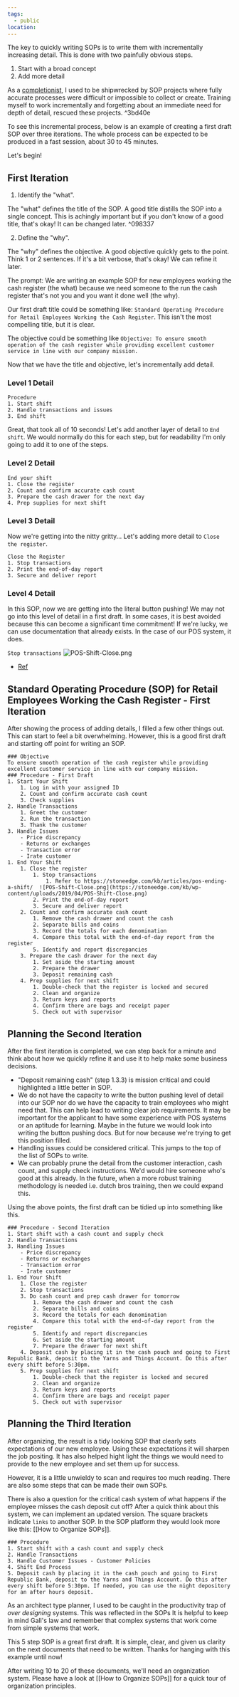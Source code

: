 ```yaml
---
tags:
  - public
location:
---
```

The key to quickly writing SOPs is to write them with incrementally increasing detail. This is done with two painfully obvious steps.
1. Start with a broad concept
2. Add more detail

As a [completionist](https://en.wikipedia.org/wiki/The_Completionist), I used to be shipwrecked by SOP projects where fully accurate processes were difficult or impossible to collect or create. Training myself to work incrementally and forgetting about an immediate need for depth of detail, rescued these projects. ^3bd40e

To see this incremental process, below is an example of creating a first draft SOP over three iterations. The whole process can be expected to be produced in a fast session, about 30 to 45 minutes. 

Let's begin!
## First Iteration

1. Identify the "what".

The "what" defines the title of the SOP. A good title distills the SOP into a single concept. This is achingly important but if you don't know of a good title, that's okay! It can be changed later. ^098337

2. Define the "why".

The "why" defines the objective. A good objective quickly gets to the point. Think 1 or 2 sentences. If it's a bit verbose, that's okay! We can refine it later.

The prompt: We are writing an example SOP for new employees working the cash register (the what) because we need someone to the run the cash register that's not you and you want it done well (the why).

Our first draft title could be something like: `Standard Operating Procedure for Retail Employees Working the Cash Register`. This isn't the most compelling title, but it is clear.

The objective could be something like `Objective: To ensure smooth operation of the cash register while providing excellent customer service in line with our company mission.`

Now that we have the title and objective, let's incrementally add detail.
### Level 1 Detail

```
Procedure
1. Start shift
2. Handle transactions and issues
3. End shift
```

Great, that took all of 10 seconds! Let's add another layer of detail to `End shift`. We would normally do this for each step, but for readability I'm only going to add it to one of the steps.
### Level 2 Detail

```
End your shift
1. Close the register
2. Count and confirm accurate cash count
3. Prepare the cash drawer for the next day
4. Prep supplies for next shift
```
### Level 3 Detail

Now we're getting into the nitty gritty... Let's adding more detail to `Close the register`.

```
Close the Register
1. Stop transactions
2. Print the end-of-day report
3. Secure and deliver report
```
### Level 4 Detail
In this SOP, now we are getting into the literal button pushing! We may not go into this level of detail in a first draft. In some cases, it is best avoided because this can become a significant time commitment! If we're lucky, we can use documentation that already exists. In the case of our POS system, it does.

`Stop transactions`
 ![POS-Shift-Close.png](https://stoneedge.com/kb/wp-content/uploads/2019/04/POS-Shift-Close.png)
- [Ref](https://stoneedge.com/kb/articles/pos-ending-a-shift/)

## Standard Operating Procedure (SOP) for Retail Employees Working the Cash Register - First Iteration

After showing the process of adding details, I filled a few other things out. This can start to feel a bit overwhelming. However, this is a good first draft and starting off point for writing an SOP.
```
### Objective
To ensure smooth operation of the cash register while providing excellent customer service in line with our company mission.
### Procedure - First Draft
1. Start Your Shift
	1. Log in with your assigned ID
	2. Count and confirm accurate cash count
	3. Check supplies
2. Handle Transactions
	1. Greet the customer
	2. Run the transaction
	3. Thank the customer
3. Handle Issues
	- Price discrepancy
	- Returns or exchanges
	- Transaction error
	- Irate customer
1. End Your Shift
	1. Close the register
		1. Stop transactions
			1. Refer to https://stoneedge.com/kb/articles/pos-ending-a-shift/  ![POS-Shift-Close.png](https://stoneedge.com/kb/wp-content/uploads/2019/04/POS-Shift-Close.png)
		2. Print the end-of-day report
		3. Secure and deliver report
	2. Count and confirm accurate cash count
		1. Remove the cash drawer and count the cash
		2. Separate bills and coins
		3. Record the totals for each denomination
		4. Compare this total with the end-of-day report from the register
		5. Identify and report discrepancies
	3. Prepare the cash drawer for the next day
		1. Set aside the starting amount
		2. Prepare the drawer
		3. Deposit remaining cash
	4. Prep supplies for next shift
		1. Double-check that the register is locked and secured
		2. Clean and organize
		3. Return keys and reports
		4. Confirm there are bags and receipt paper
		5. Check out with supervisor
```

## Planning the Second Iteration
After the first iteration is completed, we can step back for a minute and think about how we quickly refine it and use it to help make some business decisions.

- "Deposit remaining cash" (step 1.3.3) is mission critical and could highlighted a little better in SOP.
- We do not have the capacity to write the button pushing level of detail into our SOP nor do we have the capacity to train employees who might need that. This can help lead to writing clear job requirements. It may be important for the applicant to have some experience with POS systems or an aptitude for learning. Maybe in the future we would look into writing the button pushing docs. But for now because we're trying to get this position filled.
- Handling issues could be considered critical. This jumps to the top of the list of SOPs to write.
- We can probably prune the detail from the customer interaction, cash count, and supply check instructions. We'd would hire someone who's good at this already. In the future, when a more robust training methodology is needed i.e. dutch bros training, then we could expand this.

Using the above points, the first draft can be tidied up into something like this.

```
### Procedure - Second Iteration
1. Start shift with a cash count and supply check
2. Handle Transactions
3. Handling Issues
	- Price discrepancy
	- Returns or exchanges
	- Transaction error
	- Irate customer
1. End Your Shift
	1. Close the register
	2. Stop transactions
	3. Do cash count and prep cash drawer for tomorrow 
		1. Remove the cash drawer and count the cash
		2. Separate bills and coins
		3. Record the totals for each denomination
		4. Compare this total with the end-of-day report from the register
		5. Identify and report discrepancies
		6. Set aside the starting amount
		7. Prepare the drawer for next shift
	4. Deposit cash by placing it in the cash pouch and going to First Republic Bank, deposit to the Yarns and Things Account. Do this after every shift before 5:30pm.
	5. Prep supplies for next shift 
		1. Double-check that the register is locked and secured
		2. Clean and organize
		3. Return keys and reports
		4. Confirm there are bags and receipt paper
		5. Check out with supervisor
```
## Planning the Third Iteration

After organizing, the result is a tidy looking SOP that clearly sets expectations of our new employee. Using these expectations it will sharpen the job positing. It has also helped hight light the things we would need to provide to the new employee and set them up for success.

However, it is a little unwieldy to scan and requires too much reading. There are also some steps that can be made their own SOPs.

There is also a question for the critical cash system of what happens if the employee misses the cash deposit cut off? After a quick think about this system, we can implement an updated version. The square brackets indicate `links` to another SOP. In the SOP platform they would look more like this: [[How to Organize SOPs]].

```
### Procedure
1. Start shift with a cash count and supply check
2. Handle Transactions
3. Handle Customer Issues - Customer Policies
4. Shift End Process
5. Deposit cash by placing it in the cash pouch and going to First Republic Bank, deposit to the Yarns and Things Account. Do this after every shift before 5:30pm. If needed, you can use the night depository for an after hours deposit.
```

As an architect type planner, I used to be caught in the productivity trap of *over designing* systems. This was reflected in the SOPs It is helpful to keep in mind Gall's law and remember that complex systems that work come from simple systems that work.

This 5 step SOP is a great first draft. It is simple, clear, and given us clarity on the next documents that need to be written. Thanks for hanging with this example until now!

After writing 10 to 20 of these documents, we'll need an organization system. Please have a look at [[How to Organize SOPs]] for a quick tour of organization principles.